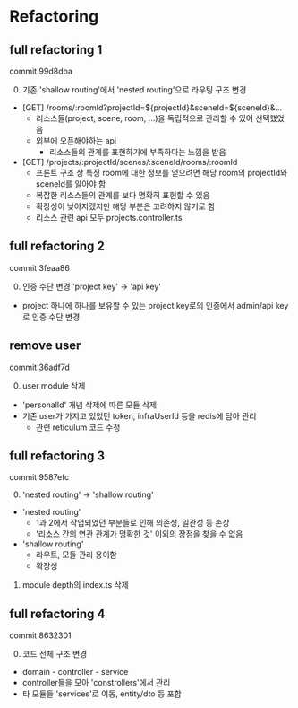 # Refactoring


## full refactoring 1

commit 99d8dba

0. 기존 'shallow routing'에서 'nested routing'으로 라우팅 구조 변경
 - [GET] /rooms/:roomId?projectId=${projectId}&sceneId=${sceneId}&...
    - 리소스들(project, scene, room, ...)을 독립적으로 관리할 수 있어 선택했었음
    - 외부에 오픈해야하는 api
        - 리소스들의 관계를 표현하기에 부족하다는 느낌을 받음
 - [GET] /projects/:projectId/scenes/:sceneId/rooms/:roomId
    - 프론트 구조 상 특정 room에 대한 정보를 얻으려면 해당 room의 projectId와 sceneId를 알아야 함
    - 복잡한 리소스들의 관계를 보다 명확히 표현할 수 있음
    - 확장성이 낮아지겠지만 해당 부분은 고려하지 않기로 함
    - 리소스 관련 api 모두 projects.controller.ts


## full refactoring 2

commit 3feaa86

0. 인증 수단 변경 'project key' -> 'api key'
 - project 하나에 하나를 보유할 수 있는 project key로의 인증에서 admin/api key로 인증 수단 변경


## remove user

commit 36adf7d

0. user module 삭제
 - 'personalId' 개념 삭제에 따른 모듈 삭제
 - 기존 user가 가지고 있었던 token, infraUserId 등을 redis에 담아 관리
    - 관련 reticulum 코드 수정


## full refactoring 3

commit 9587efc

0. 'nested routing' -> 'shallow routing'
 - 'nested routing'
    - 1과 2에서 작업되었던 부분들로 인해 의존성, 일관성 등 손상
    - '리소스 간의 연관 관계가 명확한 것' 이외의 장점을 찾을 수 없음
- 'shallow routing'
    - 라우트, 모듈 관리 용이함
    - 확장성

1. module depth의 index.ts 삭제


## full refactoring 4

commit 8632301

0. 코드 전체 구조 변경
 - domain - controller - service
 - controller들을 모아 'constrollers'에서 관리
 - 타 모듈들 'services'로 이동, entity/dto 등 포함